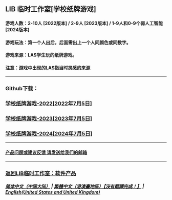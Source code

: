 ## LIB 临时工作室[学校纸牌游戏]
#### 游戏人数：2-10人 [2022版本] / 2-9人 [2023版本] / 1-9人和0-9个弱人工智能 [2024版本]
#### 游戏玩法：第一个人出后，后面需出上一个人同颜色或同数字。
#### 游戏来源：LAS学生玩的纸牌游戏。

#### 注意：游戏中出现的LAS指当时灵感的来源
------------
### Github下载：
### [学校纸牌游戏-2022[2022年7月5日]](School_goc_game-2022.exe)
### [学校纸牌游戏-2023[2023年7月5日]](School_goc_game-2023.exe)
### [学校纸牌游戏-2024[2024年7月5日]](School_goc_game-2024.exe)
------------
#### [产品问题或建议反馈 请发送给我们的邮箱](mailto:LIB_Provisional_Studio@outlook.com)
------------
### [返回LIB临时工作室：软件产品](https://libps.github.io/Software) 
##### [简体中文（中国大陆）](LAS_solitaire_game) | [繁體中文（港澳臺地區）【沒有翻譯完成！】](tc/LAS_solitaire_game) | **[English(United States and United Kingdom)](en/LAS_solitaire_game)**
